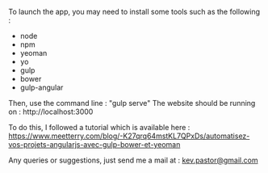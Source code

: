 To launch the app, you may need to install some tools such as the following \:

- node
- npm
- yeoman
- yo
- gulp
- bower
- gulp-angular

Then, use the command line : "gulp serve"
The website should be running on : http://localhost:3000

To do this, I followed a tutorial which is available here : https://www.meetterry.com/blog/-K27qrq64mstKL7QPxDs/automatisez-vos-projets-angularjs-avec-gulp-bower-et-yeoman

Any queries or suggestions, just send me a mail at : kev.pastor@gmail.com
